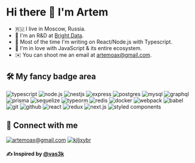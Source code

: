 # Hi there 👋 I'm Artem

- 🇷🇺 I live in Moscow, Russia.
- 🐍 I'm an R&D at [Bright Data](https://brightdata.com/).
- 🤖 Most of the time I'm writing on React/Node.js with Typescript.
- 🚀 I'm in love with JavaScript & its entire ecosystem.
- ✉️ You can shoot me an email at [artemoax@gmail.com](mailto:artemoax@gmail.com).

## 🛠 My fancy badge area

![typescript](https://img.shields.io/badge/typescript%20-%23326ce5.svg?&style=for-the-badge&logo=typescript&logoColor=white) 
![node.js](https://img.shields.io/badge/node.js-%2385EA2D.svg?&style=for-the-badge&logo=node.js&logoColor=black)
![nestjs](https://img.shields.io/badge/nestJs%20-%230e0e10.svg?&style=for-the-badge&logo=nestjs&logoColor=e0234e)
![express](https://img.shields.io/badge/express%20-%23fff.svg?&style=for-the-badge&logo=express&logoColor=000)
![postgres](https://img.shields.io/badge/postgres-%23316192.svg?&style=for-the-badge&logo=postgresql&logoColor=white)
![mysql](https://img.shields.io/badge/mysql-%232496ED.svg?&style=for-the-badge&logo=mysql&logoColor=white)
![graphql](https://img.shields.io/badge/graphql%20-%23fff.svg?&style=for-the-badge&logo=graphql&logoColor=7649bb)
![prisma](https://img.shields.io/badge/prisma-%23fff.svg?&style=for-the-badge&logo=prisma&logoColor=0c344b)
![sequelize](https://img.shields.io/badge/sequelize-%23fff.svg?&style=for-the-badge&logo=sequelize&logoColor=00b1ea)
![typeorm](https://img.shields.io/badge/typeorm-%23fff.svg?&style=for-the-badge&logo=sequelize&logoColor=00b1ea)
![redis](https://img.shields.io/badge/redis%20-%23CC0000.svg?&style=for-the-badge&logo=redis&logoColor=white) 
![docker](https://img.shields.io/badge/docker-%232496ED.svg?&style=for-the-badge&logo=docker&logoColor=white) 
![webpack](https://img.shields.io/badge/webpack%20-%238DD6F9.svg?&style=for-the-badge&logo=webpack&logoColor=black)
![babel](https://img.shields.io/badge/babel%20-%23F7DF1E.svg?&style=for-the-badge&logo=babel&logoColor=black)
![git](https://img.shields.io/badge/git%20-%23F05033.svg?&style=for-the-badge&logo=git&logoColor=white) 
![github](https://img.shields.io/badge/github%20actions%20-%232671E5.svg?&style=for-the-badge&logo=github%20actions&logoColor=white)
![react](https://img.shields.io/badge/react%20-%23000.svg?&style=for-the-badge&logo=react&logoColor=88dded)
![redux](https://img.shields.io/badge/redux%20-%23000.svg?&style=for-the-badge&logo=redux&logoColor=7649bb)
![next.js](https://img.shields.io/badge/next.js%20-%23fff.svg?&style=for-the-badge&logo=next.js&logoColor=000)
![styled components](https://img.shields.io/badge/styled%20components%20-%237649bb.svg?&style=for-the-badge&logo=styled-components&logoColor=fff)

## 🤝 Connect with me

[![artemoax@gmail.com](https://img.shields.io/badge/artemoax@gmail.com%20-%23E62B1E.svg?&style=for-the-badge&logo=mail.ru&logoColor=white)](mailto:artemoax@gmail.com)
[![kjljxybr](https://img.shields.io/badge/kjljxybr%20-%23fff.svg?&style=for-the-badge&logo=telegram&logoColor=white)](https://t.me/kjljxybr)

#### ✍️ Inspired by [@vas3k](https://github.com/vas3k)
